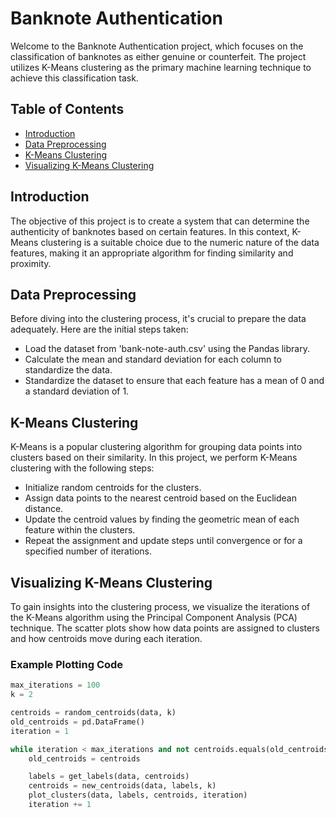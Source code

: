 # Banknote Authentication

Welcome to the Banknote Authentication project, which focuses on the classification of banknotes as either genuine or counterfeit. The project utilizes K-Means clustering as the primary machine learning technique to achieve this classification task.

## Table of Contents

- [Introduction](#introduction)
- [Data Preprocessing](#data-preprocessing)
- [K-Means Clustering](#k-means-clustering)
- [Visualizing K-Means Clustering](#visualizing-k-means-clustering)

## Introduction

The objective of this project is to create a system that can determine the authenticity of banknotes based on certain features. In this context, K-Means clustering is a suitable choice due to the numeric nature of the data features, making it an appropriate algorithm for finding similarity and proximity.

## Data Preprocessing

Before diving into the clustering process, it's crucial to prepare the data adequately. Here are the initial steps taken:

- Load the dataset from 'bank-note-auth.csv' using the Pandas library.
- Calculate the mean and standard deviation for each column to standardize the data.
- Standardize the dataset to ensure that each feature has a mean of 0 and a standard deviation of 1.

## K-Means Clustering

K-Means is a popular clustering algorithm for grouping data points into clusters based on their similarity. In this project, we perform K-Means clustering with the following steps:

- Initialize random centroids for the clusters.
- Assign data points to the nearest centroid based on the Euclidean distance.
- Update the centroid values by finding the geometric mean of each feature within the clusters.
- Repeat the assignment and update steps until convergence or for a specified number of iterations.

## Visualizing K-Means Clustering

To gain insights into the clustering process, we visualize the iterations of the K-Means algorithm using the Principal Component Analysis (PCA) technique. The scatter plots show how data points are assigned to clusters and how centroids move during each iteration.

### Example Plotting Code

```python
max_iterations = 100
k = 2

centroids = random_centroids(data, k)
old_centroids = pd.DataFrame()
iteration = 1

while iteration < max_iterations and not centroids.equals(old_centroids):
    old_centroids = centroids

    labels = get_labels(data, centroids)
    centroids = new_centroids(data, labels, k)
    plot_clusters(data, labels, centroids, iteration)
    iteration += 1
